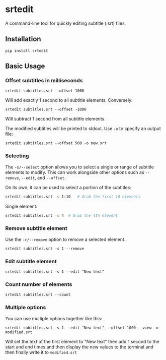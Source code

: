 # srtedit

A command-line tool for quickly editing subtitle (.srt) files.

## Installation

```
pip install srtedit
```

## Basic Usage

### Offset subtitles in milliseconds

```
srtedit subtitles.srt --offset 1000
```

Will add exactly 1 second to all subtitle elements. Conversely:

```
srtedit subtitles.srt --offset -1000
```

Will subtract 1 second from all subtitle elements.

The modified subtitles will be printed to stdout. Use `-o` to specify an output file:

```
srtedit subtitles.srt --offset 500 -o new.srt
```

### Selecting

The `-s/--select` option allows you to select a single or range of subtitle elements to modify. This can work alongside other options such as `--remove`, `--edit`, and `--offset`.

On its own, it can be used to select a portion of the subtitles:

```bash
srtedit subtitles.srt -s 1:10   # Grab the first 10 elements 
```

Single element:
```bash
srtedit subtitles.srt -s 4  # Grab the 4th element
```

### Remove subtitle element

Use the `-r/--remove` option to remove a selected element.

```
srtedit subtitles.srt -s 1 --remove
```

### Edit subtitle element

```
srtedit subtitles.srt -s 1 --edit "New text"
```

### Count number of elements

```
srtedit subtitles.srt --count
```

### Multiple options

You can use multiple options together like this:

```
srtedit subtitles.srt -s 1 --edit "New text" --offset 1000 --view -o modified.srt
```

Will set the text of the first element to "New text" then add 1 second to the start and end times and then display the new values to the terminal and then finally write it to `modified.srt`
